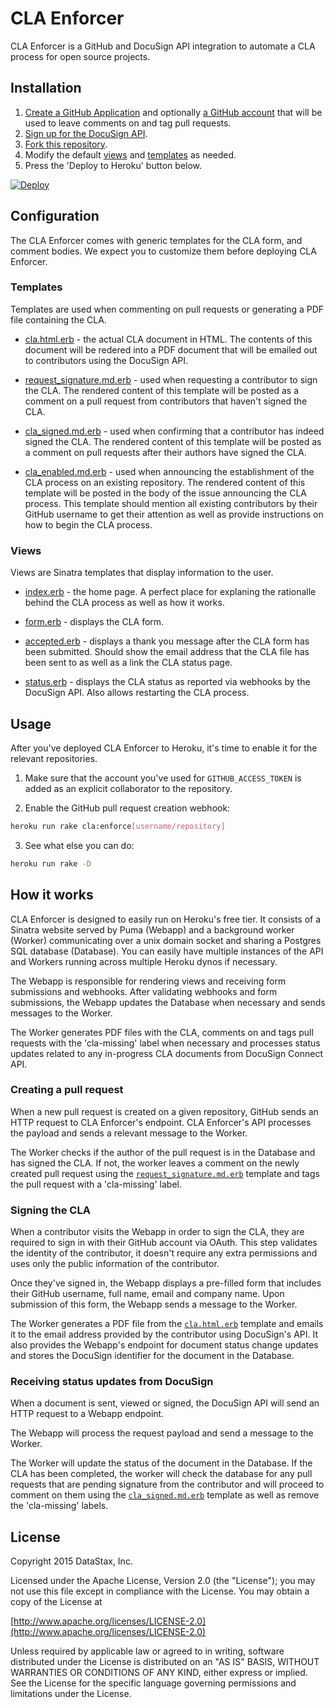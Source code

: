 # CLA Enforcer

CLA Enforcer is a GitHub and DocuSign API integration to automate a CLA process
for open source projects.

## Installation

1. [Create a GitHub Application](https://github.com/settings/applications/new)
   and optionally [a GitHub account](https://github.com/join) that will be used
   to leave comments on and tag pull requests.
2. [Sign up for the DocuSign API](https://www.docusign.com/developer-center/get-started).
3. [Fork this repository](https://help.github.com/articles/fork-a-repo/).
4. Modify the default [views](app/views) and [templates](lib/templates) as
   needed.
5. Press the 'Deploy to Heroku' button below.

[![Deploy](https://www.herokucdn.com/deploy/button.png)](https://heroku.com/deploy)

## Configuration

The CLA Enforcer comes with generic templates for the CLA form, and comment
bodies. We expect you to customize them before deploying CLA Enforcer.

### Templates

Templates are used when commenting on pull requests or generating a PDF file
containing the CLA.

* [cla.html.erb](lib/templates/cla.html.erb) - the actual CLA document in HTML.
  The contents of this document will be redered into a PDF document that will
  be emailed out to contributors using the DocuSign API.

* [request_signature.md.erb](lib/templates/request_signature.md.erb) - used
  when requesting a contributor to sign the CLA. The rendered content of this
  template will be posted as a comment on a pull request from contributors that
  haven't signed the CLA.

* [cla_signed.md.erb](lib/templates/cla_signed.md.erb) - used when confirming
  that a contributor has indeed signed the CLA. The rendered content of this
  template will be posted as a comment on pull requests after their authors
  have signed the CLA.

* [cla_enabled.md.erb](lib/templates/cla_enabled.md.erb) - used when announcing
  the establishment of the CLA process on an existing repository. The rendered
  content of this template will be posted in the body of the issue announcing
  the CLA process. This template should mention all existing contributors by
  their GitHub username to get their attention as well as provide instructions
  on how to begin the CLA process.

### Views

Views are Sinatra templates that display information to the user.

* [index.erb](app/views/index.erb) - the home page. A perfect place for
  explaning the rationalle behind the CLA process as well as how it works.

* [form.erb](app/views/form.erb) - displays the CLA form.

* [accepted.erb](app/views/accepted.erb) - displays a thank you message after
  the CLA form has been submitted. Should show the email address that the CLA
  file has been sent to as well as a link the CLA status page.

* [status.erb](app/views/status.erb) - displays the CLA status as reported via
  webhooks by the DocuSign API. Also allows restarting the CLA process.

## Usage

After you've deployed CLA Enforcer to Heroku, it's time to enable it for the
relevant repositories.

1. Make sure that the account you've used for `GITHUB_ACCESS_TOKEN` is added as
   an explicit collaborator to the repository.

2. Enable the GitHub pull request creation webhook:

```bash
heroku run rake cla:enforce[username/repository]
```

3. See what else you can do:

```bash
heroku run rake -D
```

## How it works

CLA Enforcer is designed to easily run on Heroku's free tier. It consists of a
Sinatra website served by Puma (Webapp) and a background worker (Worker)
communicating over a unix domain socket and sharing a Postgres SQL database
(Database). You can easily have multiple instances of the API and Workers
running across multiple Heroku dynos if necessary.

The Webapp is responsible for rendering views and receiving form submissions
and webhooks. After validating webhooks and form submissions, the Webapp updates
the Database when necessary and sends messages to the Worker.

The Worker generates PDF files with the CLA, comments on and tags pull requests
with the 'cla-missing' label when necessary and processes status updates related
to any in-progress CLA documents from DocuSign Connect API.

### Creating a pull request

When a new pull request is created on a given repository, GitHub sends an HTTP
request to CLA Enforcer's endpoint. CLA Enforcer's API processes the payload and
sends a relevant message to the Worker.

The Worker checks if the author of the pull request is in the Database and has
signed the CLA. If not, the worker leaves a comment on the newly created pull
request using the [`request_signature.md.erb`](lib/templates/request_signature.md.erb)
template and tags the pull request with a 'cla-missing' label.

### Signing the CLA

When a contributor visits the Webapp in order to sign the CLA, they are required
to sign in with their GitHub account via OAuth. This step validates the identity
of the contributor, it doesn't require any extra permissions and uses only the
public information of the contributor.

Once they've signed in, the Webapp displays a pre-filled form that includes
their GitHub username, full name, email and company name. Upon submission of
this form, the Webapp sends a message to the Worker.

The Worker generates a PDF file from the [`cla.html.erb`](lib/templates/cla.html.erb)
template and emails it to the email address provided by the contributor using
DocuSign's API. It also provides the Webapp's endpoint for document status
change updates and stores the DocuSign identifier for the document in the
Database.

### Receiving status updates from DocuSign

When a document is sent, viewed or signed, the DocuSign API will send an HTTP
request to a Webapp endpoint.

The Webapp will process the request payload and send a message to the Worker.

The Worker will update the status of the document in the Database. If the CLA
has been completed, the worker will check the database for any pull requests
that are pending signature from the contributor and will proceed to comment on
them using the [`cla_signed.md.erb`](lib/templates/cla_signed.md.erb) template
as well as remove the 'cla-missing' labels.

## License

Copyright 2015 DataStax, Inc.

Licensed under the Apache License, Version 2.0 (the "License"); you may not use
this file except in compliance with the License. You may obtain a copy of the
License at

[http://www.apache.org/licenses/LICENSE-2.0](http://www.apache.org/licenses/LICENSE-2.0)

Unless required by applicable law or agreed to in writing, software distributed
under the License is distributed on an "AS IS" BASIS, WITHOUT WARRANTIES OR
CONDITIONS OF ANY KIND, either express or implied. See the License for the
specific language governing permissions and limitations under the License.
